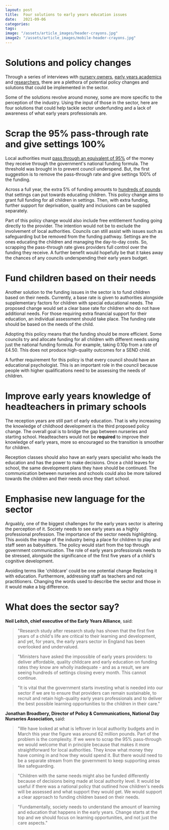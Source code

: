 ```yaml
---
layout: post
title:  Four solutions to early years education issues
date:   2021-09-06
categories:
tags:
image: "/assets/article_images/header-crayons.jpg"
image2: "/assets/article_images/mobile-header-crayons.jpg"
---
```

<html>

<h1> Solutions and policy changes </h1>
<p>Through a series of interviews with <a href="https://gwilloughby99.github.io/early-years-project/2021/07/08/We-need-to-be-attracting-highly-intelligent-people-Nursery-owner-Claire-Kenyon-on-altering-the-perception-of-the-workforce.html">nursery owners</a>, <a href="https://gwilloughby99.github.io/early-years-project/2021/07/21/'The-big-challenge-is-finding-solutions-that-do-not-revolve-around-money'-Dr-Verity-Campbell-Barr-on-improving-early-education.html">early years academics</a> and <a href="https://gwilloughby99.github.io/early-years-project/2021/08/02/Dr-sara-bonetti-early-years-funding-inefficiency.html">researchers</a>, there are a plethora of potential policy changes and solutions that could be implemented in the sector.</p>

<p> Some of the solutions revolve around money, some are more specific to the perception of the industry. Using the input of those in the sector, here are four solutions that could help tackle sector underfunding and a lack of awareness of what early years professionals are.</p>

<h1> Scrap the 95% pass-through rate and give settings 100% </h1>
<p> Local authorities must <a href="https://gwilloughby99.github.io/early-years-project/feature/2021/08/19/the-funding-gap-in-early-years-education.html">pass through an equivalent of 95%</a> of the money they receive through the government's national funding formula. The threshold was brought in to prevent council underspend. But, the first suggestion is to remove the pass-through rate and give settings 100% of the funding. </p>

<p> Across a full year, the extra 5% of funding amounts to <a href="https://gwilloughby99.github.io/early-years-project/feature/2021/08/19/the-funding-gap-in-early-years-education.html">hundreds of pounds</a> that settings can put towards educating children. This policy change aims to grant full funding for all children in settings. Then, with extra funding, further support for deprivation, quality and inclusions can be supplied separately. </p>

<p> Part of this policy change would also include free entitlement funding going directly to the provider. The intention would not be to exclude the involvement of local authorities. Councils can still assist with issues such as safeguarding but be removed from the funding pathway. Settings are the ones educating the children and managing the day-to-day costs. So, scrapping the pass-through rate gives providers full control over the funding they receive. A further benefit would hopefully be that it takes away the chances of any councils underspending their early years budget. </p>

<h1> Fund children based on their needs </h1>
<p> Another solution to the funding issues in the sector is to fund children based on their needs. Currently, a base rate is given to authorities alongside supplementary factors for children with special educational needs. The proposed change would set a clear base rate for children who do not have additional needs. For those requiring extra financial support for their education, an individual assessment should take place. The funding rate should be based on the needs of the child. </p>

<p>Adopting this policy means that the funding should be more efficient. Some councils try and allocate funding for all children with different needs using just the national funding formula. For example, taking 0.10p from a rate of £4.50. This does not produce high-quality outcomes for a SEND child. </p>

<p>A further requirement for this policy is that every council should have an educational psychologist. This is an important role in the council because people with higher qualifications need to be assessing the needs of children. </p>

<h1> Improve early years knowledge of headteachers in primary schools </h1>
<p>The reception years are still part of early education. That is why increasing the knowledge of childhood development is the third proposed policy change. The overall goal is to bridge the gap between nurseries and starting school. Headteachers would not be <strong>required</strong> to improve their knowledge of early years, more so encouraged so the transition is smoother for children. </p>

<p>Reception classes should also have an early years specialist who leads the education and has the power to make decisions. Once a child leaves for school, the same development plans they have should be continued. The communication between nurseries and schools could also be more tailored towards the children and their needs once they start school.</p>

<h1> Emphasise new language for the sector </h1>
<p> Arguably, one of the biggest challenges for the early years sector is altering the perception of it. Society needs to see early years as a highly professional profession. The importance of the sector needs highlighting. This avoids the image of the industry being a place for children to play and staff seen as babysitters.  The policy would start from the top through government communication. The role of early years professionals needs to be stressed, alongside the significance of the first five years of a child's cognitive development.</p>

<p>Avoiding terms like 'childcare' could be one potential change Replacing it with education. Furthermore, addressing staff as teachers and not practitioners. Changing the words used to describe the sector and those in it would make a big difference.</p>
  
  <h1> What does the sector say? </h1>
  <p><b>Neil Leitch, chief executive of the Early Years Alliance</b>, said:</p>
  <blockquote>"Research study after research study has shown that the first five years of a child's life are critical to their learning and development, and yet, for years, the early years sector in England has been overlooked and undervalued.</blockquote>
  <blockquote> "Ministers have asked the impossible of early years providers: to deliver affordable, quality childcare and early education on funding rates they know are wholly inadequate - and as a result, we are seeing hundreds of settings closing every month. This cannot continue.</blockquote>
  <blockquote> "It is vital that the government starts investing what is needed into our sector if we are to ensure that providers can remain sustainable, to recruit and retain high-quality early years professionals and to deliver the best possible learning opportunities to the children in their care."</blockquote>
  <p><b>Jonathan Broadbery, Director of Policy & Communications, National Day Nurseries Association, </b> said:</p>
  <blockquote>"We have looked at what is leftover in local authority budgets and in March this year the figure was around 62 million pounds. Part of the problem is the complexity. If we were to scrap the 95% pass-through we would welcome that in principle because that makes it more straightforward for local authorities. They know what money they have coming in and how they would spend it. But there would need to be a separate stream from the government to keep supporting areas like safeguarding. </blockquote>
  <blockquote>"Children with the same needs might also be funded differently because of decisions being made at local authority level. It would be useful if there was a national policy that outlined how children's needs will be assessed and what support they would get. We would support a clear approach to funding children based on their needs. </blockquote>
  <blockquote>"Fundamentally, society needs to understand the amount of learning and education that happens in the early years. Change starts at the top and we should focus on learning opportunities, and not just the care aspects."</blockquote>
  
